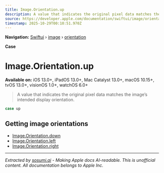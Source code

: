 ```yaml
---
title: Image.Orientation.up
description: A value that indicates the original pixel data matches the image’s intended display orientation.
source: https://developer.apple.com/documentation/swiftui/image/orientation/up
timestamp: 2025-10-29T00:10:51.970Z
---
```


**Navigation:** [Swiftui](/documentation/swiftui) › [image](/documentation/swiftui/image) › [orientation](/documentation/swiftui/image/orientation)

**Case**

# Image.Orientation.up

**Available on:** iOS 13.0+, iPadOS 13.0+, Mac Catalyst 13.0+, macOS 10.15+, tvOS 13.0+, visionOS 1.0+, watchOS 6.0+

> A value that indicates the original pixel data matches the image’s intended display orientation.

```swift
case up
```

## Getting image orientations

- [Image.Orientation.down](/documentation/swiftui/image/orientation/down)
- [Image.Orientation.left](/documentation/swiftui/image/orientation/left)
- [Image.Orientation.right](/documentation/swiftui/image/orientation/right)

---

*Extracted by [sosumi.ai](https://sosumi.ai) - Making Apple docs AI-readable.*
*This is unofficial content. All documentation belongs to Apple Inc.*

